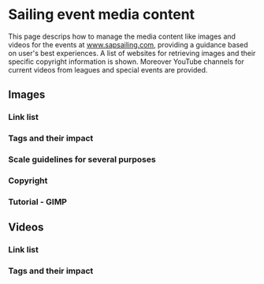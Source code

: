 # Sailing event media content
This page descrips how to manage the media content like images and videos for the events at www.sapsailing.com, providing a guidance based on user's best experiences. A list of websites for retrieving images and their specific copyright information is shown. Moreover YouTube channels for current videos from leagues and special events are provided.

## Images

### Link list

### Tags and their impact

### Scale guidelines for several purposes

### Copyright

### Tutorial - GIMP

## Videos

### Link list

### Tags and their impact



